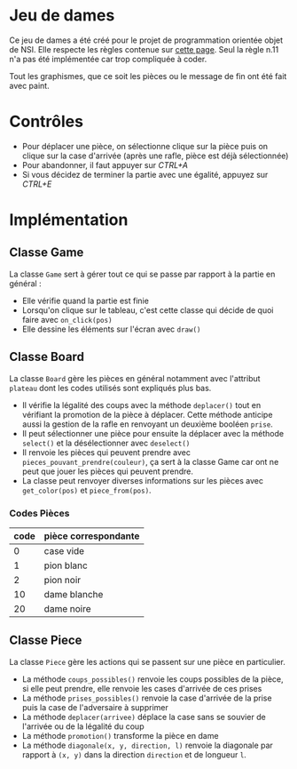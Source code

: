 # Jeu de dames

Ce jeu de dames a été créé pour le projet de programmation orientée
objet de NSI. Elle respecte les règles contenue sur [cette page](http://www.ffjd.fr/Web/index.php?page=reglesdujeu).
Seul la règle n.11 n'a pas été implémentée car trop compliquée à coder.

Tout les graphismes, que ce soit les pièces ou le message de fin ont été fait avec paint.

# Contrôles
- Pour déplacer une pièce, on sélectionne clique sur la pièce puis on clique sur la case d'arrivée (après une rafle, 
  pièce est déjà sélectionnée)
- Pour abandonner, il faut appuyer sur _CTRL+A_
- Si vous décidez de terminer la partie avec une égalité, appuyez sur _CTRL+E_

# Implémentation

## Classe Game

La classe `Game` sert à gérer tout ce qui se passe par rapport à la partie en général :

- Elle vérifie quand la partie est finie
- Lorsqu'on clique sur le tableau, c'est cette classe qui décide de quoi faire avec `on_click(pos)`
- Elle dessine les éléments sur l'écran avec `draw()`

## Classe Board

La classe `Board` gère les pièces en général notamment avec l'attribut `plateau` dont les codes utilisés sont expliqués plus bas.

- Il vérifie la légalité des coups avec la méthode `deplacer()` tout en vérifiant la promotion de la pièce à déplacer.
  Cette méthode anticipe aussi la gestion de la rafle en renvoyant un deuxième booléen `prise`.
- Il peut sélectionner une pièce pour ensuite la déplacer avec la méthode `select()` et la désélectionner avec `deselect()`
- Il renvoie les pièces qui peuvent prendre avec `pieces_pouvant_prendre(couleur)`, ça sert à la classe Game car ont ne peut que jouer les pièces qui peuvent prendre.
- La classe peut renvoyer diverses informations sur les pièces avec `get_color(pos)` et `piece_from(pos)`.

### Codes Pièces
| code | pièce correspondante |
|------|----------------------|
| 0    | case vide            |
| 1    | pion blanc           |
| 2    | pion noir            |
| 10   | dame blanche         |
| 20   | dame noire           |

## Classe Piece

La classe `Piece` gère les actions qui se passent sur une pièce en particulier. 

- La méthode `coups_possibles()` renvoie les coups possibles de la pièce, si elle peut prendre, elle renvoie les cases d'arrivée de ces prises
- La méthode `prises_possibles()` renvoie la case d'arrivée de la prise puis la case de l'adversaire à supprimer
- La méthode `deplacer(arrivee)` déplace la case sans se souvier de l'arrivée ou de la légalité du coup
- La méthode `promotion()` transforme la pièce en dame
- La méthode `diagonale(x, y, direction, l)` renvoie la diagonale par rapport à `(x, y)` dans la direction `direction` et de longueur `l`.
